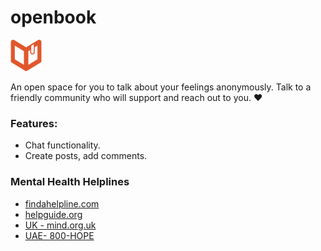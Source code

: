 # openbook
<img src="/public/images/openbook-logo.png" alt="openbook logo" width="50px" />

An open space for you to talk about your feelings anonymously.
Talk to a friendly community who will support and reach out to you. ❤

### Features:
* Chat functionality.
* Create posts, add comments.

### Mental Health Helplines
* [findahelpline.com](https://findahelpline.com/)
* [helpguide.org](https://www.helpguide.org/find-help.htm)
* [UK - mind.org.uk](https://www.mind.org.uk/information-support/guides-to-support-and-services/crisis-services/helplines-listening-services/)
* [UAE- 800-HOPE](https://hope.hw.gov.ae/)
